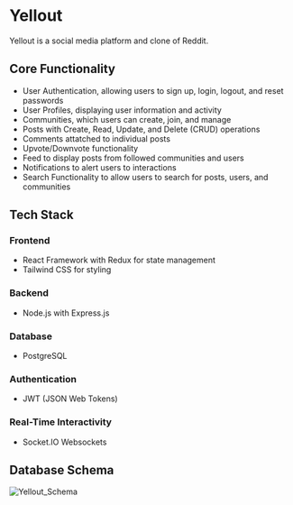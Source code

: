 # Yellout
Yellout is a social media platform and clone of Reddit.

## Core Functionality
- User Authentication, allowing users to sign up, login, logout, and reset passwords
- User Profiles, displaying user information and activity
- Communities, which users can create, join, and manage
- Posts with Create, Read, Update, and Delete (CRUD) operations
- Comments attatched to individual posts
- Upvote/Downvote functionality
- Feed to display posts from followed communities and users
- Notifications to alert users to interactions
- Search Functionality to allow users to search for posts, users, and communities

## Tech Stack
### Frontend
- React Framework with Redux for state management
- Tailwind CSS for styling
### Backend
- Node.js with Express.js
### Database
- PostgreSQL
### Authentication
- JWT (JSON Web Tokens)
### Real-Time Interactivity
- Socket.IO Websockets

## Database Schema
![Yellout_Schema](https://cdn.discordapp.com/attachments/1160966711093231666/1301645739927015484/image.png?ex=67253b8f&is=6723ea0f&hm=4882198ad9b25962e1004a06aa6106b910ddcd49ef0a5423cabd8b8c9314fd5c&)

